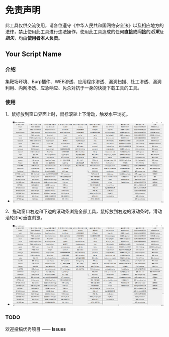 # 免责声明 

此工具仅供交流使用，请各位遵守《中华人民共和国网络安全法》以及相应地方的法律，禁止使用此工具进行违法操作，使用此工具造成的任何**直接**或**间接**的***后果***及***损失***，均由**使用者本人负责**。

## Your Script Name

### 介绍

集靶场环境、Burp插件、WEB渗透、应用程序渗透、漏洞扫描、社工渗透、漏洞利用、内网渗透、应急响应、免杀对抗于一身的快捷下载工具的工具。

### 使用

1、鼠标放到窗口界面上时，鼠标滚轮上下滑动，触发水平浏览。

- ![avatar](img/演示1.gif)

2、拖动窗口右边和下边的滚动条浏览全部工具，鼠标放到右边的滚动条时，滑动滚轮即可垂直浏览。

- ![avatar](img/演示1.gif)

### TODO

欢迎投稿优秀项目 —— **Issues**
